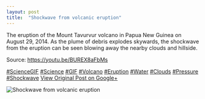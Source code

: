 ```yaml
---
layout: post
title:  "Shockwave from volcanic eruption"
---
```


The eruption of the Mount Tavurvur volcano in Papua New Guinea on August 29, 2014. As the plume of debris explodes skywards, the shockwave from the eruption can be seen blowing away the nearby clouds and hillside.   
  
Source: <https://youtu.be/BUREX8aFbMs>  
  
[#ScienceGIF](https://plus.google.com/s/%23ScienceGIF/posts) [#Science](https://plus.google.com/s/%23Science/posts) [#GIF](https://plus.google.com/s/%23GIF/posts) [#Volcano](https://plus.google.com/s/%23Volcano/posts) [#Eruption](https://plus.google.com/s/%23Eruption/posts) [#Water](https://plus.google.com/s/%23Water/posts) [#Clouds](https://plus.google.com/s/%23Clouds/posts) [#Pressure](https://plus.google.com/s/%23Pressure/posts) [#Shockwave](https://plus.google.com/s/%23Shockwave/posts)
[View Original Post on Google+](https://plus.google.com/+ColinSullender/posts/GM2PRKfe7D1)

![Shockwave from volcanic eruption](/assets/img/2015-06-22-Shockwave-from-volcanic-eruption.gif)
